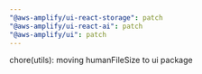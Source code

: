 ```yaml
---
"@aws-amplify/ui-react-storage": patch
"@aws-amplify/ui-react-ai": patch
"@aws-amplify/ui": patch
---
```


chore(utils): moving humanFileSize to ui package
